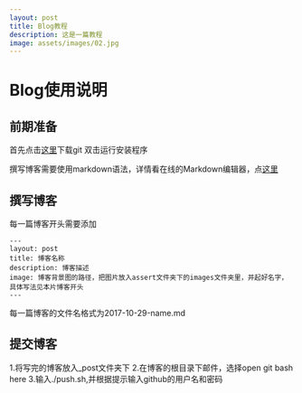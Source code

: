 ```yaml
---
layout: post
title: Blog教程
description: 这是一篇教程
image: assets/images/02.jpg
---
```


# Blog使用说明
## 前期准备
首先点击[这里](https://github.com/git-for-windows/git/releases/download/v2.14.3.windows.1/Git-2.14.3-64-bit.exe)下载git
双击运行安装程序

撰写博客需要使用markdown语法，详情看在线的Markdown编辑器，点[这里](https://www.zybuluo.com/mdeditor)
## 撰写博客
每一篇博客开头需要添加
```
---
layout: post
title: 博客名称
description: 博客描述
image: 博客背景图的路径，把图片放入assert文件夹下的images文件夹里，并起好名字，具体写法见本片博客开头
---
```
每一篇博客的文件名格式为2017-10-29-name.md

## 提交博客
1.将写完的博客放入_post文件夹下
2.在博客的根目录下邮件，选择open git bash here
3.输入./push.sh,并根据提示输入github的用户名和密码
